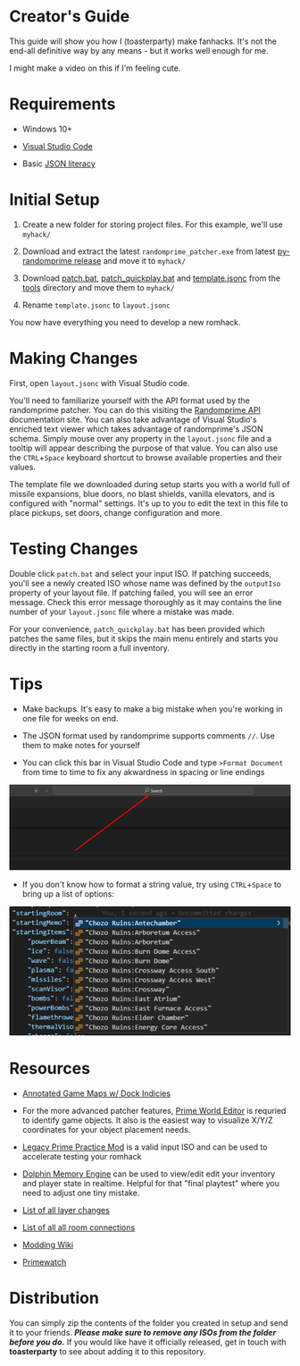 # Creator's Guide

This guide will show you how I (toasterparty) make fanhacks. It's not the end-all definitive way by any means - but it works well enough for me.

I might make a video on this if I'm feeling cute.

# Requirements

- Windows 10+

- [Visual Studio Code](https://code.visualstudio.com/)

- Basic [JSON literacy](https://www.digitalocean.com/community/tutorials/an-introduction-to-json)

# Initial Setup

1. Create a new folder for storing project files. For this example, we'll use `myhack/`

1. Download and extract the latest `randomprime_patcher.exe` from latest [py-randomprime release](https://github.com/randovania/py-randomprime/releases) and move it to `myhack/`

1. Download [patch.bat](../tools/patch.bat), [patch_quickplay.bat](../tools/patch_quickplay.bat) and [template.jsonc](../tools/template.jsonc) from the [tools](../tools/) directory and move them to `myhack/`

1. Rename `template.jsonc` to `layout.jsonc`

You now have everything you need to develop a new romhack.

# Making Changes

First, open `layout.jsonc` with Visual Studio code.

You'll need to familiarize yourself with the API format used by the randomprime patcher. You can do this visiting the [Randomprime API](https://toasterparty.github.io/randomprime/) documentation site. You can also take advantage of Visual Studio's enriched text viewer which takes advantage of randomprime's JSON schema. Simply mouse over any property in the `layout.jsonc` file and a tooltip will appear describing the purpose of that value. You can also use the `CTRL`+`Space` keyboard shortcut to browse available properties and their values.

The template file we downloaded during setup starts you with a world full of missile expansions, blue doors, no blast shields, vanilla elevators, and is configured with "normal" settings. It's up to you to edit the text in this file to place pickups, set doors, change configuration and more.

# Testing Changes

Double click `patch.bat` and select your input ISO. If patching succeeds, you'll see a newly created ISO whose name was defined by the `outputIso` property of your layout file. If patching failed, you will see an error message. Check this error message thoroughly as it may contains the line number of your `layout.jsonc` file where a mistake was made.

For your convenience, `patch_quickplay.bat` has been provided which patches the same files, but it skips the main menu entirely and starts you directly in the starting room a full inventory.

# Tips

- Make backups. It's easy to make a big mistake when you're working in one file for weeks on end.

- The JSON format used by randomprime supports comments `//`. Use them to make notes for yourself

- You can click this bar in Visual Studio Code and type `>Format Document` from time to time to fix any akwardness in spacing or line endings

![Search Bar](./img/1.png)

- If you don't know how to format a string value, try using `CTRL`+`Space` to bring up a list of options:

![Enum](./img/2.png)

# Resources

- [Annotated Game Maps w/ Dock Indicies](https://github.com/toasterparty/randomprime/blob/randovania/doc/door_indicies/readme.md)

- For the more advanced patcher features, [Prime World Editor](https://github.com/AxioDL/PrimeWorldEditor/releases) is requried to identify game objects. It also is the easiest way to visualize X/Y/Z coordinates for your object placement needs.

- [Legacy Prime Practice Mod](https://practice.metroidprime.run/) is a valid input ISO and can be used to accelerate testing your romhack

- [Dolphin Memory Engine](https://cdn.discordapp.com/attachments/897514087829897256/926669512315662436/DolphinMemEngine.7z) can be used to view/edit edit your inventory and player state in realtime. Helpful for that "final playtest" where you need to adjust one tiny mistake.

- [List of all layer changes](https://cdn.discordapp.com/attachments/897514087829897256/952809995651649576/layer_changers.txt)

- [List of all all room connections](https://cdn.discordapp.com/attachments/897514087829897256/954442920444981298/dock_connections.txt)

- [Modding Wiki](https://wiki.axiodl.com/w/index.php)

- [Primewatch](https://github.com/MetroidPrimeModding/primewatch2/releases)

# Distribution

You can simply zip the contents of the folder you created in setup and send it to your friends. ***Please make sure to remove any ISOs from the folder before you do.*** If you would like have it officially released, get in touch with **toasterparty** to see about adding it to this repository.
